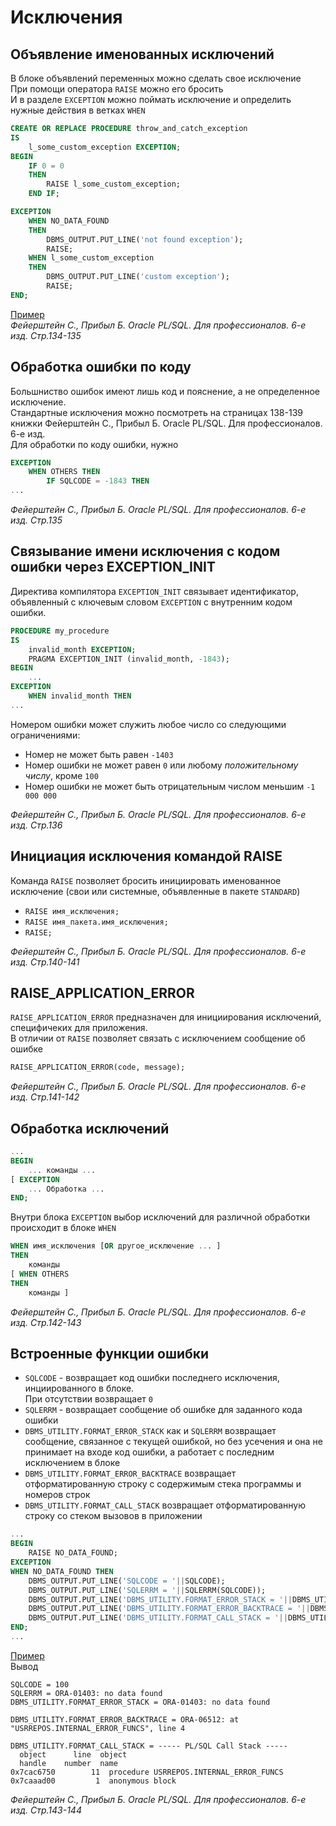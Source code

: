 # Исключения
## Объявление именованных исключений
В блоке объявлений переменных можно сделать свое исключение<br/>
При помощи оператора `RAISE` можно его бросить<br/>
И в разделе `EXCEPTION` можно поймать исключение и определить нужные действия в ветках `WHEN`
```sql
CREATE OR REPLACE PROCEDURE throw_and_catch_exception
IS
    l_some_custom_exception EXCEPTION;
BEGIN
    IF 0 = 0
    THEN
        RAISE l_some_custom_exception;
    END IF;

EXCEPTION
    WHEN NO_DATA_FOUND
    THEN
        DBMS_OUTPUT.PUT_LINE('not found exception');
        RAISE;
    WHEN l_some_custom_exception
    THEN
        DBMS_OUTPUT.PUT_LINE('custom exception');
        RAISE;
END;

```
[Пример](https://github.com/aleksei-khitev/knowledge_base/blob/master/pl%20sql/introduction/throw_and_catch_exception_example.sql)<br/>
_Фейерштейн С., Прибыл Б. Oracle PL/SQL. Для профессионалов. 6-е изд. Стр.134-135_

## Обработка ошибки по коду
Большниство ошибок имеют лишь код и пояснение, а не определенное исключение.<br/>
Стандартные исключения можно посмотреть на страницах 138-139 книжки Фейерштейн С., Прибыл Б. Oracle PL/SQL. Для профессионалов. 6-е изд.<br/>
Для обработки по коду ошибки, нужно
```sql
EXCEPTION
    WHEN OTHERS THEN
        IF SQLCODE = -1843 THEN
...
```
_Фейерштейн С., Прибыл Б. Oracle PL/SQL. Для профессионалов. 6-е изд. Стр.135_

## Связывание имени исключения с кодом ошибки через EXCEPTION_INIT
Директива компилятора `EXCEPTION_INIT` связывает идентификатор, объявленный с ключевым словом `EXCEPTION` с внутренним кодом ошибки.
```sql
PROCEDURE my_procedure
IS
    invalid_month EXCEPTION;
    PRAGMA EXCEPTION_INIT (invalid_month, -1843);
BEGIN
    ...
EXCEPTION
    WHEN invalid_month THEN
...
```
Номером ошибки может служить любое число со следующими ограничениями:
* Номер не может быть равен `-1403`
* Номер ошибки не может равен `0` или любому _положительному числу_, кроме `100`
* Номер ошибки не может быть отрицательным числом меньшим `-1 000 000`

_Фейерштейн С., Прибыл Б. Oracle PL/SQL. Для профессионалов. 6-е изд. Стр.136_

## Инициация исключения командой RAISE
Команда `RAISE` позволяет бросить инициировать именованное исключение (свои или системные, объявленные в пакете `STANDARD`)<br/>
* `RAISE имя_исключения;`
* `RAISE имя_пакета.имя_исключения;`
* `RAISE;`

_Фейерштейн С., Прибыл Б. Oracle PL/SQL. Для профессионалов. 6-е изд. Стр.140-141_

## RAISE_APPLICATION_ERROR
`RAISE_APPLICATION_ERROR` предназначен для инициирования исключений, специфичеких для приложения.<br/>
В отличии от `RAISE` позволяет связать с исключением сообщение об ошибке
```sql
RAISE_APPLICATION_ERROR(code, message);
```
_Фейерштейн С., Прибыл Б. Oracle PL/SQL. Для профессионалов. 6-е изд. Стр.141-142_

## Обработка исключений
```sql
...
BEGIN 
    ... команды ...
[ EXCEPTION
    ... Обработка ...
END;
```
Внутри блока `EXCEPTION` выбор исключений для различной обработки происходит в блоке `WHEN`
```sql
WHEN имя_исключения [OR другое_исключение ... ]
THEN
    команды
[ WHEN OTHERS
THEN
    команды ]
```
_Фейерштейн С., Прибыл Б. Oracle PL/SQL. Для профессионалов. 6-е изд. Стр.142-143_

## Встроенные функции ошибки
* `SQLCODE` - возвращает код ошибки последнего исключения, инциированного в блоке.<br/>
  При отсутствии возвращает `0`
* `SQLERRM` - возвращает сообщение об ошибке для заданного кода ошибки
* `DBMS_UTILITY.FORMAT_ERROR_STACK` как и `SQLERRM` возвращает сообщение, связанное с текущей ошибкой, но без усечения и она не принимает на входе код ошибки, а работает с последним исключением в блоке
* `DBMS_UTILITY.FORMAT_ERROR_BACKTRACE` возвращает отформатированную строку с содержимым стека программы и номеров строк
* `DBMS_UTILITY.FORMAT_CALL_STACK` возвращает отформатированную строку со стеком вызовов в приложении
```sql
...
BEGIN
    RAISE NO_DATA_FOUND;
EXCEPTION
WHEN NO_DATA_FOUND THEN
    DBMS_OUTPUT.PUT_LINE('SQLCODE = '||SQLCODE);
    DBMS_OUTPUT.PUT_LINE('SQLERRM = '||SQLERRM(SQLCODE));
    DBMS_OUTPUT.PUT_LINE('DBMS_UTILITY.FORMAT_ERROR_STACK = '||DBMS_UTILITY.FORMAT_ERROR_STACK);
    DBMS_OUTPUT.PUT_LINE('DBMS_UTILITY.FORMAT_ERROR_BACKTRACE = '||DBMS_UTILITY.FORMAT_ERROR_BACKTRACE);
    DBMS_OUTPUT.PUT_LINE('DBMS_UTILITY.FORMAT_CALL_STACK = '||DBMS_UTILITY.FORMAT_CALL_STACK);
END;
...
```
[Пример](examples/internal_error_functions.sql)<br/>
Вывод
```
SQLCODE = 100
SQLERRM = ORA-01403: no data found
DBMS_UTILITY.FORMAT_ERROR_STACK = ORA-01403: no data found

DBMS_UTILITY.FORMAT_ERROR_BACKTRACE = ORA-06512: at "USRREPOS.INTERNAL_ERROR_FUNCS", line 4

DBMS_UTILITY.FORMAT_CALL_STACK = ----- PL/SQL Call Stack -----
  object      line  object
  handle    number  name
0x7cac6750        11  procedure USRREPOS.INTERNAL_ERROR_FUNCS
0x7caaad00         1  anonymous block
```
_Фейерштейн С., Прибыл Б. Oracle PL/SQL. Для профессионалов. 6-е изд. Стр.143-144_
